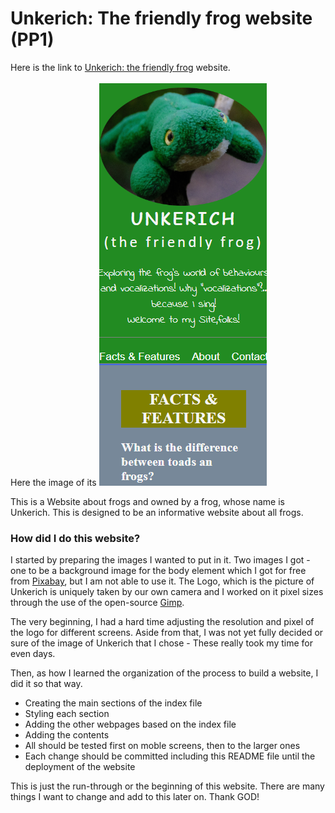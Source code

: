 # Unkerich: The friendly frog website (PP1)

Here is the link to [Unkerich: the friendly frog]() website. 
<br><br>
Here the image of its ![first page](./assets/imgs/unkerich_web.png)

This is a Website about frogs and owned by a frog, whose name is Unkerich. This is designed to be an informative website about all frogs.

### How did I do this website?

I started by preparing the images I wanted to put in it. Two images I got - one to be a background image for the body element which I got for free from [Pixabay](https://pixabay.com), but I am not able to use it. The Logo, which is the picture of Unkerich is uniquely taken by our own camera and I worked on it pixel sizes through the use of the open-source [Gimp](https://www.gimp.org).

The very beginning, I had a hard time adjusting the resolution and pixel of the logo for different screens. Aside from that, I was not yet fully decided or sure of the image of Unkerich that I chose - These really took my time for even days. 

Then, as how I learned the organization of the process to build a website, I did it so that way. 

- Creating the main sections of the index file
- Styling each section
- Adding the other webpages based on the index file
- Adding the contents
- All should be tested first on moble screens, then to the larger ones
- Each change should be committed including this README file until the deployment of the website
  
This is just the run-through or the beginning of this website. There are many things I want to change and add to this later on. Thank GOD!

